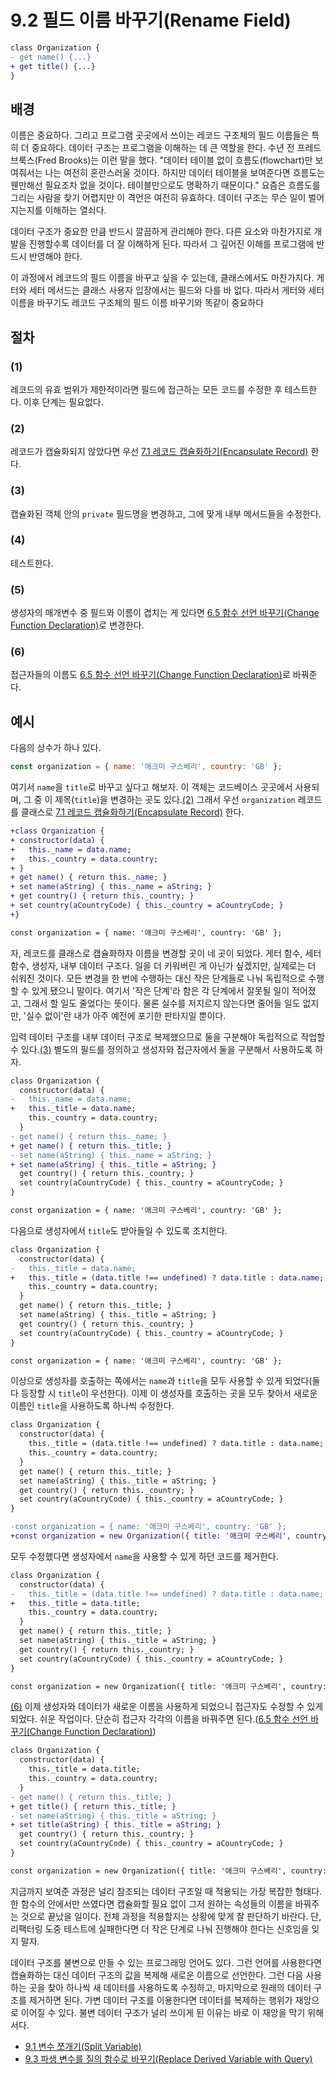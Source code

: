 # 9.2 필드 이름 바꾸기(Rename Field)
``` diff
class Organization {
- get name() {...}
+ get title() {...}
}
```
## 배경
이름은 중요하다. 그리고 프로그램 곳곳에서 쓰이는 레코드 구조체의 필드 이름들은 특히 더 중요하다. 데이터 구조는 프로그램을 이해하는 데 큰 역할을 한다. 수년 전 프레드 브룩스(Fred Brooks)는 이런 말을 했다. "데이터 테이블 없이 흐름도(flowchart)만 보여줘서는 나는 여전히 혼란스러울 것이다. 하지만 데이터 테이블을 보여준다면 흐름도는 웬만해선 필요조차 없을 것이다. 테이블만으로도 명확하기 때문이다." 요즘은 흐름도를 그리는 사람을 찾기 어렵지만 이 격언은 여전히 유효하다. 데이터 구조는 무슨 일이 벌어지는지를 이해하는 열쇠다.

데이터 구조가 중요한 만큼 반드시 깔끔하게 관리해야 한다. 다른 요소와 마찬가지로 개발을 진행할수록 데이터를 더 잘 이해하게 된다. 따라서 그 깊어진 이해를 프로그램에 반드시 반영해야 한다.

이 과정에서 레코드의 필드 이름을 바꾸고 싶을 수 있는데, 클래스에서도 마찬가지다. 게터와 세터 메서드는 클래스 사용자 입장에서는 필드와 다를 바 없다. 따라서 게터와 세터 이름을 바꾸기도 레코드 구조체의 필드 이름 바꾸기와 똑같이 중요하다
## 절차
### (1)
레코드의 유효 범위가 제한적이라면 필드에 접근하는 모든 코드를 수정한 후 테스트한다. 이후 단계는 필요없다.
### (2)
레코드가 캡슐화되지 않았다면 우선 [7.1 레코드 캡슐화하기(Encapsulate Record)](https://github.com/wonder13662/refactoring-v2/blob/writing/chapter07/7-1.md) 한다.
### (3)
캡슐화된 객체 안의 `private` 필드명을 변경하고, 그에 맞게 내부 메서드들을 수정한다.
### (4)
테스트한다.
### (5)
생성자의 매개변수 중 필드와 이름이 겹치는 게 있다면 [6.5 함수 선언 바꾸기(Change Function Declaration)](https://github.com/wonder13662/refactoring-v2/blob/writing/chapter06/6-5.md)로 변경한다.
### (6)
접근자들의 이름도 [6.5 함수 선언 바꾸기(Change Function Declaration)](https://github.com/wonder13662/refactoring-v2/blob/writing/chapter06/6-5.md)로 바꿔준다.

## 예시
다음의 상수가 하나 있다.
``` javascript
const organization = { name: '애크미 구스베리', country: 'GB' };
```
여기서 `name`을 `title`로 바꾸고 싶다고 해보자. 이 객체는 코드베이스 곳곳에서 사용되며, 그 중 이 제목(`title`)을 변경하는 곳도 있다.[(2)](https://github.com/wonder13662/refactoring-v2/blob/writing/chapter09/9-2.md#2) 그래서 우선 `organization` 레코드를 클래스로 [7.1 레코드 캡슐화하기(Encapsulate Record)](https://github.com/wonder13662/refactoring-v2/blob/writing/chapter07/7-1.md) 한다.
``` diff
+class Organization {
+ constructor(data) {
+   this._name = data.name;
+   this._country = data.country;
+ }
+ get name() { return this._name; }
+ set name(aString) { this._name = aString; }
+ get country() { return this._country; }
+ set country(aCountryCode) { this._country = aCountryCode; }
+}

const organization = { name: '애크미 구스베리', country: 'GB' };
```
자, 레코드를 클래스로 캡슐화하자 이름을 변경할 곳이 네 곳이 되었다. 게터 함수, 세터 함수, 생성자, 내부 데이터 구조다. 일을 더 키워버린 게 아닌가 싶겠지만, 실제로는 더 쉬워진 것이다. 모든 변경을 한 번에 수행하는 대신 작은 단계들로 나눠 독립적으로 수행할 수 있게 됐으니 말이다. 여기서 '작은 단계'라 함은 각 단계에서 잘못될 일이 적어졌고, 그래서 할 일도 줄었다는 뜻이다. 물론 실수를 저지르지 않는다면 줄어들 일도 없지만, '실수 없이'란 내가 아주 예전에 포기한 판타지일 뿐이다.

입력 데이터 구조를 내부 데이터 구조로 복제했으므로 둘을 구분해야 독립적으로 작업할 수 있다.[(3)](https://github.com/wonder13662/refactoring-v2/blob/writing/chapter09/9-2.md#3) 별도의 필드를 정의하고 생성자와 접근자에서 둘을 구분해서 사용하도록 하자.

``` diff
class Organization {
  constructor(data) {
-   this._name = data.name;
+   this._title = data.name;
    this._country = data.country;
  }
- get name() { return this._name; }
+ get name() { return this._title; }
- set name(aString) { this._name = aString; }
+ set name(aString) { this._title = aString; }
  get country() { return this._country; }
  set country(aCountryCode) { this._country = aCountryCode; }
}

const organization = { name: '애크미 구스베리', country: 'GB' };
```
다음으로 생성자에서 `title`도 받아들일 수 있도록 조치한다.
``` diff
class Organization {
  constructor(data) {
-   this._title = data.name;
+   this._title = (data.title !== undefined) ? data.title : data.name;
    this._country = data.country;
  }
  get name() { return this._title; }
  set name(aString) { this._title = aString; }
  get country() { return this._country; }
  set country(aCountryCode) { this._country = aCountryCode; }
}

const organization = { name: '애크미 구스베리', country: 'GB' };
```
이상으로 생성자를 호출하는 쪽에서는 `name`과 `title`을 모두 사용할 수 있게 되었다(둘 다 등장할 시 `title`이 우선한다). 이제 이 생성자를 호출하는 곳을 모두 찾아서 새로운 이름인 `title`을 사용하도록 하나씩 수정한다.
``` diff
class Organization {
  constructor(data) {
    this._title = (data.title !== undefined) ? data.title : data.name;
    this._country = data.country;
  }
  get name() { return this._title; }
  set name(aString) { this._title = aString; }
  get country() { return this._country; }
  set country(aCountryCode) { this._country = aCountryCode; }
}

-const organization = { name: '애크미 구스베리', country: 'GB' };
+const organization = new Organization({ title: '애크미 구스베리', country: 'GB' });
```
모두 수정했다면 생성자에서 `name`을 사용할 수 있게 하던 코드를 제거한다.
``` diff
class Organization {
  constructor(data) {
-   this._title = (data.title !== undefined) ? data.title : data.name;
+   this._title = data.title;
    this._country = data.country;
  }
  get name() { return this._title; }
  set name(aString) { this._title = aString; }
  get country() { return this._country; }
  set country(aCountryCode) { this._country = aCountryCode; }
}

const organization = new Organization({ title: '애크미 구스베리', country: 'GB' });
```
[(6)](https://github.com/wonder13662/refactoring-v2/blob/writing/chapter09/9-2.md#6) 이제 생성자와 데이터가 새로운 이름을 사용하게 되었으니 접근자도 수정할 수 있게 되었다. 쉬운 작업이다. 단순히 접근자 각각의 이름을 바꿔주면 된다.([6.5 함수 선언 바꾸기(Change Function Declaration)](https://github.com/wonder13662/refactoring-v2/blob/writing/chapter06/6-5.md))
``` diff
class Organization {
  constructor(data) {
    this._title = data.title;
    this._country = data.country;
  }
- get name() { return this._title; }
+ get title() { return this._title; }
- set name(aString) { this._title = aString; }
+ set title(aString) { this._title = aString; }
  get country() { return this._country; }
  set country(aCountryCode) { this._country = aCountryCode; }
}

const organization = new Organization({ title: '애크미 구스베리', country: 'GB' });
```
지금까지 보여준 과정은 널리 참조되는 데이터 구조일 때 적용되는 가장 복잡한 형태다. 한 함수의 안에서만 쓰였다면 캡슐화할 필요 없이 그저 원하는 속성들의 이름을 바꿔주는 것으로 끝났을 일이다. 전체 과정을 적용할지는 상황에 맞게 잘 판단하기 바란다. 단, 리팩터링 도중 테스트에 실패한다면 더 작은 단계로 나눠 진행해야 한다는 신호임을 잊지 말자.

데이터 구조를 불변으로 만들 수 있는 프로그래밍 언어도 있다. 그런 언어를 사용한다면 캡슐화하는 대신 데이터 구조의 값을 복제해 새로운 이름으로 선언한다. 그런 다음 사용하는 곳을 찾아 하나씩 새 데이터를 사용하도록 수정하고, 마지막으로 원래의 데이터 구조를 제거하면 된다. 가변 데이터 구조를 이용한다면 데이터를 복제하는 행위가 재앙으로 이어질 수 있다. 불변 데이터 구조가 널리 쓰이게 된 이유는 바로 이 재앙을 막기 위해서다.

- [9.1 변수 쪼개기(Split Variable)](https://github.com/wonder13662/refactoring-v2/blob/writing/chapter09/9-1.md)
- [9.3 파생 변수를 질의 함수로 바꾸기(Replace Derived Variable with Query)](https://github.com/wonder13662/refactoring-v2/blob/writing/chapter09/9-3.md)